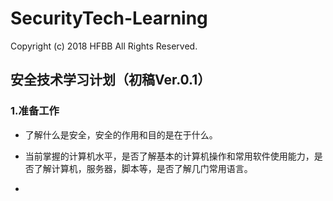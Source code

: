 # SecurityTech-Learning

Copyright (c) 2018 HFBB All Rights Reserved.

## 安全技术学习计划（初稿Ver.0.1）

### 1.准备工作
- 了解什么是安全，安全的作用和目的是在于什么。

- 当前掌握的计算机水平，是否了解基本的计算机操作和常用软件使用能力，是否了解计算机，服务器，脚本等，是否了解几门常用语言。

- 
